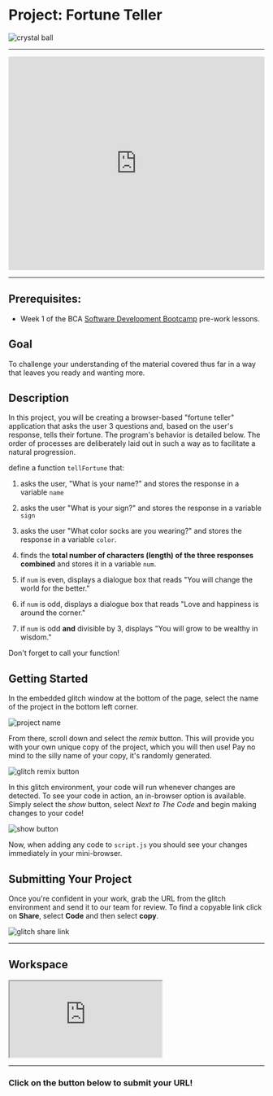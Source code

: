 # Project: Fortune Teller
![crystal ball](https://res.cloudinary.com/btvca/image/upload/c_mfit,h_540,w_1080/v1600868346/ball-625908_1280_uh5bo8.jpg)

<hr/>

<iframe src="https://player.vimeo.com/video/488245857" width="100%" height="420px" frameborder="0" allow="autoplay; fullscreen" allowfullscreen></iframe>

<hr/>

## Prerequisites: 
- Week 1 of the BCA [Software Development Bootcamp](https://www.burlingtoncodeacademy.com/software-development-bootcamp/) pre-work lessons.

## Goal

To challenge your understanding of the material covered thus far in a way that leaves you ready and wanting more.

## Description

In this project, you will be creating a browser-based "fortune teller" application that asks the user 3 questions and, based on the user's response, tells their fortune. The program's behavior is detailed below. The order of processes are deliberately laid out in such a way as to facilitate a natural progression.

define a function `tellFortune` that:

1) asks the user, "What is your name?" and stores the response in a variable `name`

2) asks the user "What is your sign?" and stores the response in a variable `sign`

3) asks the user "What color socks are you wearing?" and stores the response in a variable `color`.

4) finds the  **total number of characters (length) of the three responses combined** and stores it in a variable `num`. 

5) if `num` is even, displays a dialogue box that reads "You will change the world for the better."

6) if `num` is odd, displays a dialogue box that reads "Love and happiness is around the corner."

7) if `num` is odd **and** divisible by 3, displays "You will grow to be wealthy in wisdom."

Don't forget to call your function!


## Getting Started

In the embedded glitch window at the bottom of the page, select the name of the project in the bottom left corner. 

![project name](https://res.cloudinary.com/btvca/image/upload/v1600871422/fortuneTellerProjectName_lpnko4.png)

From there, scroll down and select the *remix* button. This will provide you with your own unique copy of the project, which you will then use! Pay no mind to the silly name of your copy, it's randomly generated.

![glitch remix button](https://res.cloudinary.com/btvca/image/upload/v1600871036/RemixThisButton_qg8ncv.png)

In this glitch environment, your code will run whenever changes are detected. To see your code in action, an in-browser option is available. Simply select the *show* button, select *Next to The Code* and begin making changes to your code! 

![show button](https://res.cloudinary.com/btvca/image/upload/v1600871855/ShowButtonGlitch_lijl1s.png)

Now, when adding any code to `script.js` you should see your changes immediately in your mini-browser.


## Submitting Your Project

Once you're confident in your work, grab the URL from the glitch environment and send it to our team for review. To find a copyable link click on **Share**, select **Code** and then select **copy**. 

![glitch share link](https://res.cloudinary.com/btvca/image/upload/v1601320649/glitch_share_ocoffp.png)


<hr/>

## Workspace

<div class="glitch-embed-wrap" style={{height: "420px", width: "100%", border:"10px solid black", borderRadius: "5%"}}>
  <iframe
    src="https://glitch.com/embed/#!/embed/fortune-teller-bca?path=script.js&previewSize=0&attributionHidden=true"
    title="fortune-teller-bca on Glitch"
    allow="geolocation; microphone; camera; midi; vr; encrypted-media"
    style={{height: "100%", width: "100%", border: "0"}}>
  </iframe>
</div>

<hr/>

### Click on the button below to submit your URL!